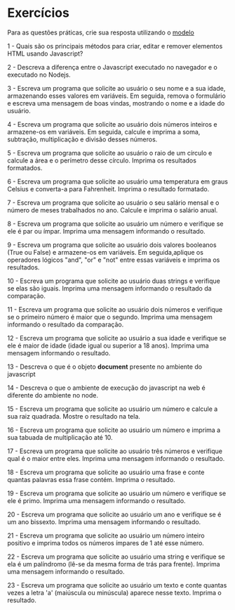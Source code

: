 # Exercícios

Para as questões práticas, crie sua resposta utilizando o [modelo](https://codepen.io/R-mulo-Costa-de-Menezes-J-nior/pen/qBzEYyo)

1 - Quais são os principais métodos para criar, editar e remover elementos HTML usando Javascript?

2 - Descreva a diferença entre o Javascript executado no navegador e o executado no Nodejs.

3 - Escreva um programa que solicite ao usuário o seu nome e a sua idade, armazenando esses valores em variáveis. Em seguida, remova o formulário e escreva uma mensagem de boas vindas, mostrando o nome e a idade do usuário.

4 - Escreva um programa que solicite ao usuário dois números inteiros e armazene-os em variáveis. Em seguida, calcule e imprima a soma, subtração, multiplicação e divisão desses números.

5 - Escreva um programa que solicite ao usuário o raio de um círculo e calcule a área e o perímetro desse círculo. Imprima os resultados formatados.

6 - Escreva um programa que solicite ao usuário uma temperatura em graus Celsius e converta-a para Fahrenheit. Imprima o resultado formatado.

7 - Escreva um programa que solicite ao usuário o seu salário mensal e o número de meses trabalhados no ano. Calcule e imprima o salário anual.

8 - Escreva um programa que solicite ao usuário um número e verifique se ele é par ou ímpar. Imprima uma mensagem informando o resultado.

9 - Escreva um programa que solicite ao usuário dois valores booleanos (True ou False) e armazene-os em variáveis. Em seguida,aplique os operadores lógicos "and", "or" e "not" entre essas variáveis e imprima os resultados.

10 - Escreva um programa que solicite ao usuário duas strings e verifique se elas são iguais. Imprima uma mensagem informando o resultado da comparação.

11 - Escreva um programa que solicite ao usuário dois números e verifique se o primeiro número é maior que o segundo. Imprima uma
mensagem informando o resultado da comparação.

12 - Escreva um programa que solicite ao usuário a sua idade e verifique se ele é maior de idade (idade igual ou superior a 18 anos). Imprima uma mensagem informando o resultado.

13 - Descreva o que é o objeto **document** presente no ambiente do javascript

14 - Descreva o que o ambiente de execução do javascript na web é diferente do ambiente no node.

15 - Escreva um programa que solicite ao usuário um número e calcule a sua raiz quadrada. Mostre o resultado na tela.

16 - Escreva um programa que solicite ao usuário um número e imprima a sua tabuada de multiplicação até 10.

17 - Escreva um programa que solicite ao usuário três números e verifique qual é o maior entre eles. Imprima uma mensagem informando o resultado.

18 - Escreva um programa que solicite ao usuário uma frase e conte quantas palavras essa frase contém. Imprima o resultado.

19 - Escreva um programa que solicite ao usuário um número e verifique se ele é primo. Imprima uma mensagem informando o resultado.

20 - Escreva um programa que solicite ao usuário um ano e verifique se é um ano bissexto. Imprima uma mensagem informando o resultado.

21 - Escreva um programa que solicite ao usuário um número inteiro positivo e imprima todos os números ímpares de 1 até esse número.

22 - Escreva um programa que solicite ao usuário uma string e verifique se ela é um palíndromo (lê-se da mesma forma de trás para frente). Imprima uma mensagem informando o resultado.

23 - Escreva um programa que solicite ao usuário um texto e conte quantas vezes a letra 'a' (maiúscula ou minúscula) aparece nesse texto. Imprima o resultado.

